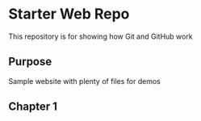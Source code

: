 # Starter Web Repo

This repository is for showing how Git and GitHub work

## Purpose

Sample website with plenty of files for demos

## Chapter 1